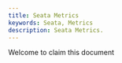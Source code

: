 ```yaml
---
title: Seata Metrics
keywords: Seata, Metrics
description: Seata Metrics.
---
```


Welcome to claim this document
